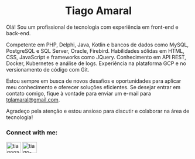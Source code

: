 <h1 align="center">Tiago Amaral</h1>
Olá! Sou um profissional de tecnologia com experiência em front-end e back-end. 

Competente em PHP, Delphi, Java, Kotlin e bancos de dados como MySQL, PostgreSQL e SQL Server, Oracle, Firebird. 
Habilidades sólidas em HTML, CSS, JavaScript e frameworks como JQuery. 
Conhecimento em API REST, Docker, Kubernetes e análise de logs. Experiência na plataforma GCP e no versionamento de código com Git. 

Estou sempre em busca de novos desafios e oportunidades para aplicar meu conhecimento e oferecer soluções eficientes. Se desejar entrar em contato comigo, fique à vontade para enviar um e-mail para tglamaral@gmail.com.

Agradeço pela atenção e estou ansioso para discutir e colaborar na área de tecnologia!

<h3 align="left">Connect with me:</h3>
<p align="left">
    <a href="https://twitter.com/tiagooamaral" target="blank"><img align="center"
            src="https://raw.githubusercontent.com/rahuldkjain/github-profile-readme-generator/master/src/images/icons/Social/twitter.svg"
            alt="tiagooamaral" height="30" width="40" /></a>
    <a href="https://linkedin.com/in/tiagooamaral" target="blank"><img align="center"
            src="https://raw.githubusercontent.com/rahuldkjain/github-profile-readme-generator/master/src/images/icons/Social/linked-in-alt.svg"
            alt="tiago-amaral-552155b9" height="30" width="40" /></a>
</p>
